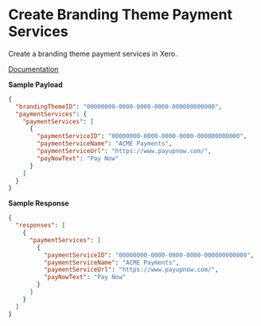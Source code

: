 # Create Branding Theme Payment Services

Create a branding theme payment services in Xero.

[Documentation](https://xeroapi.github.io/xero-node/accounting/index.html#api-Accounting-createBrandingThemePaymentServices)

**Sample Payload**
```json
{
  "brandingThemeID": "00000000-0000-0000-0000-000000000000",
  "paymentServices": {
    "paymentServices": [
      {
        "paymentServiceID": "00000000-0000-0000-0000-000000000000",
        "paymentServiceName": "ACME Payments",
        "paymentServiceUrl": "https://www.payupnow.com/",
        "payNowText": "Pay Now"
      }
    ]
  }
}
```

**Sample Response**
```json
{
  "responses": [
    {
      "paymentServices": [
        {
          "paymentServiceID": "00000000-0000-0000-0000-000000000000",
          "paymentServiceName": "ACME Payments",
          "paymentServiceUrl": "https://www.payupnow.com/",
          "payNowText": "Pay Now"
        }
      ]
    }
  ]
}
```
